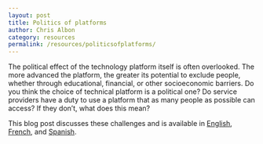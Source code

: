 ```yaml
---
layout: post
title: Politics of platforms
author: Chris Albon
category: resources
permalink: /resources/politicsofplatforms/
---
```

The political effect of the technology platform itself is often overlooked. The more advanced the platform, the greater its potential to exclude people, whether through educational, financial, or other socioeconomic barriers. Do you think the choice of technical platform is a political one? Do service providers have a duty to use a platform that as many people as possible can access? If they don’t, what does this mean?

This blog post discusses these challenges and is available in [English](http://simlab.org/resources/coursem4cso/files/Politics%20of%20Platforms.pdf), [French](http://simlab.org/resources/coursem4cso/files/La%20politique%20des%20plates-formes_Fr.pdf), and [Spanish](http://simlab.org/resources/coursem4cso/files/La%20pol%C3%ADtica%20de%20las%20plataformas_Spa.pdf).
